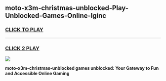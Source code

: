 
## moto-x3m-christmas-unblocked-Play-Unblocked-Games-Online-lginc
<h3>
<a href="https://premium76.site?title=moto-x3m-christmas-unblocked&ref=25A">CLICK TO PLAY</a></h3>
<hr>

<h3>
<a href="https://premium76.site?title=moto-x3m-christmas-unblocked&ref=25A">CLICK 2 PLAY</a>
  
</h3>

<a href="https://premium76.site?title=moto-x3m-christmas-unblocked&ref=25A"><img src="https://clearcache.store/games.png"></a>


**moto-x3m-christmas-unblocked games unblocked: Your Gateway to Fun and Accessible Online Gaming**
